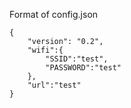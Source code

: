 Format of config.json
```
{
    "version": "0.2",
    "wifi":{
        "SSID":"test",
        "PASSWORD":"test"
    },
    "url":"test"
}
```
